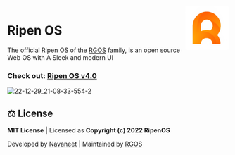 <img align="right" width="100" height="100" src="Assets/General/ripenOs.png">

# Ripen OS
The official Ripen OS of the [RGOS](https://ripenos.github.io/) family, is an open source Web OS with A Sleek and modern UI

### **Check out:** [Ripen OS v4.0](https://ripenos.github.io/Ripenos/)


 ![22-12-29_21-08-33-554-2](https://user-images.githubusercontent.com/120778877/209983105-1a1e190a-a292-4caf-8c7a-3387c6a66e5e.jpg)

## ⚖️ License
**MIT License** | Licensed as **Copyright (c) 2022 RipenOS**

Developed by [Navaneet](https://github.com/navaneet239) | Maintained by [RGOS](https://github.com/ripenos)
